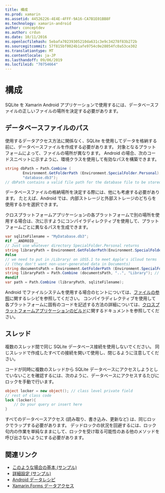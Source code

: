 ```yaml
---
title: 構成
ms.prod: xamarin
ms.assetid: 44526226-4E4E-4FFF-9A16-CA7B1E01BB8F
ms.technology: xamarin-android
author: conceptdev
ms.author: crdun
ms.date: 10/11/2016
ms.openlocfilehash: 5ebafa70239305210da631c3e9c34278f83b272b
ms.sourcegitcommit: 57f815bf0024b1afe9754c0e28054fc0a53ce302
ms.translationtype: MT
ms.contentlocale: ja-JP
ms.lasthandoff: 09/06/2019
ms.locfileid: "70754664"
---
```

# <a name="configuration"></a>構成

SQLite を Xamarin Android アプリケーションで使用するには、データベースファイルの正しいファイルの場所を決定する必要があります。

## <a name="database-file-path"></a>データベースファイルのパス

使用するデータアクセス方法に関係なく、SQLite を使用してデータを格納する前に、データベースファイルを作成する必要があります。 対象となるプラットフォームによって、ファイルの場所が異なります。 Android の場合、次のコードスニペットに示すように、環境クラスを使用して有効なパスを構築できます。

```csharp
string dbPath = Path.Combine (
        Environment.GetFolderPath (Environment.SpecialFolder.Personal),
        "database.db3");
// dbPath contains a valid file path for the database file to be stored
```

データベースファイルの格納場所を決定する際には、他にも考慮する必要があります。 たとえば、Android では、内部ストレージと外部ストレージのどちらを使用するかを選択できます。

クロスプラットフォームアプリケーションの各プラットフォームで別の場所を使用する場合は、次に示すようにコンパイラディレクティブを使用して、プラットフォームごとに異なるパスを生成できます。

```csharp
var sqliteFilename = "MyDatabase.db3";
#if __ANDROID__
// Just use whatever directory SpecialFolder.Personal returns
string libraryPath = Environment.GetFolderPath(Environment.SpecialFolder.Personal); ;
#else
// we need to put in /Library/ on iOS5.1 to meet Apple's iCloud terms
// (they don't want non-user-generated data in Documents)
string documentsPath = Environment.GetFolderPath (Environment.SpecialFolder.Personal); // Documents folder
string libraryPath = Path.Combine (documentsPath, "..", "Library"); // Library folder instead
#endif
var path = Path.Combine (libraryPath, sqliteFilename);
```

Android でファイルシステムを使用する場合のヒントについては、[ファイルの参照](https://github.com/xamarin/recipes/tree/master/Recipes/android/data/files/browse_files)に関するレシピを参照してください。 コンパイラディレクティブを使用して各プラットフォームに固有のコードを記述する方法の詳細については、[クロスプラットフォームアプリケーションのビルド](~/cross-platform/app-fundamentals/building-cross-platform-applications/index.md)に関するドキュメントを参照してください。

## <a name="threading"></a>スレッド

複数のスレッド間で同じ SQLite データベース接続を使用しないでください。 同じスレッドで作成したすべての接続を開いて使用し、閉じるように注意してください。

コードが同時に複数のスレッドから SQLite データベースにアクセスしようとしていないことを確認するには、次のように、データベースにアクセスするたびにロックを手動で行います。

```csharp
object locker = new object(); // class level private field
// rest of class code
lock (locker){
    // Do your query or insert here
}
```

すべてのデータベースアクセス (読み取り、書き込み、更新など) は、同じロックでラップする必要があります。 デッドロックの状況を回避するには、ロック句内の作業を単純なままにして、ロックを受け取る可能性のある他のメソッドを呼び出さないようにする必要があります。

## <a name="related-links"></a>関連リンク

- [このような場合の基本 (サンプル)](https://github.com/xamarin/mobile-samples/tree/master/DataAccess/Basic)
- [詳細設定 (サンプル)](https://github.com/xamarin/mobile-samples/tree/master/DataAccess/Advanced)
- [Android データレシピ](https://github.com/xamarin/recipes/tree/master/Recipes/android/data)
- [Xamarin.Forms データアクセス](~/xamarin-forms/data-cloud/data/databases.md)
